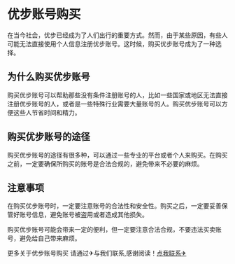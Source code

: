 # 优步账号购买

在当今社会，优步已经成为了人们出行的重要方式。然而，由于某些原因，有些人可能无法直接使用个人信息注册优步账号。这时候，购买优步账号成为了一种选择。

## 为什么购买优步账号

购买优步账号可以帮助那些没有条件注册账号的人，比如一些国家或地区无法直接注册优步账号的人，或者是一些特殊行业需要大量账号的人。购买优步账号可以方便这些人节省时间和精力。

## 购买优步账号的途径

购买优步账号的途径有很多种，可以通过一些专业的平台或者个人来购买。在购买之前，一定要确保所购买的账号是合法合规的，避免带来不必要的麻烦。

## 注意事项

在购买优步账号时，一定要注意账号的合法性和安全性。购买之后，一定要妥善保管好账号信息，避免账号被盗用或者造成其他损失。

购买优步账号可能会带来一定的便利，但一定要注意合法合规，不要违法买卖账号，避免给自己带来麻烦。

更多关于优步账号购买 请通过✈与我们联系,感谢阅读！[点我联系✈](https://help.G208.com)